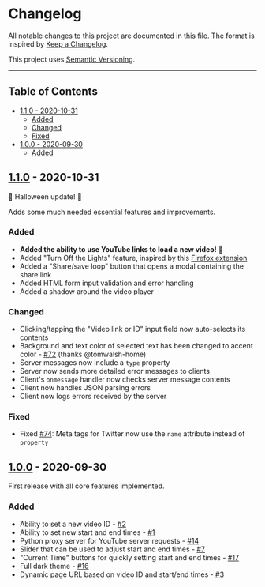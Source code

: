# Changelog

All notable changes to this project are documented in this file. The format is inspired by [Keep a Changelog](https://keepachangelog.com/en/1.0.0/).

This project uses [Semantic Versioning](https://semver.org/spec/v2.0.0.html).

- - -

## Table of Contents

- [1.1.0 - 2020-10-31](#110---2020-10-31)
    - [Added](#added)
    - [Changed](#changed)
    - [Fixed](#fixed)
- [1.0.0 - 2020-09-30](#100---2020-09-30)
    - [Added](#added-1)

## [1.1.0](https://github.com/Phixyn/no-bs-looper/releases/tag/1.1.0) - 2020-10-31

👻 Halloween update! 🎃

Adds some much needed essential features and improvements.

### Added

- **Added the ability to use YouTube links to load a new video!** 🎉
- Added "Turn Off the Lights" feature, inspired by this [Firefox extension](https://addons.mozilla.org/en-GB/firefox/addon/turn-off-the-lights/)
- Added a "Share/save loop" button that opens a modal containing the share link
- Added HTML form input validation and error handling
- Added a shadow around the video player

### Changed

- Clicking/tapping the "Video link or ID" input field now auto-selects its contents
- Background and text color of selected text has been changed to accent color - [#72](https://github.com/Phixyn/no-bs-looper/issues/72) (thanks @tomwalsh-home)
- Server messages now include a `type` property
- Server now sends more detailed error messages to clients
- Client's `onmessage` handler now checks server message contents
- Client now handles JSON parsing errors
- Client now logs errors received by the server

### Fixed

- Fixed [#74](https://github.com/Phixyn/no-bs-looper/issues/74): Meta tags for Twitter now use the `name` attribute instead of `property`

## [1.0.0](https://github.com/Phixyn/no-bs-looper/releases/tag/1.0.0) - 2020-09-30

First release with all core features implemented.

### Added

- Ability to set a new video ID - [#2](https://github.com/Phixyn/no-bs-looper/issues/2)
- Ability to set new start and end times - [#1](https://github.com/Phixyn/no-bs-looper/issues/1)
- Python proxy server for YouTube server requests - [#14](https://github.com/Phixyn/no-bs-looper/issues/14)
- Slider that can be used to adjust start and end times - [#7](https://github.com/Phixyn/no-bs-looper/issues/7)
- "Current Time" buttons for quickly setting start and end times - [#17](https://github.com/Phixyn/no-bs-looper/issues/17)
- Full dark theme - [#16](https://github.com/Phixyn/no-bs-looper/issues/16)
- Dynamic page URL based on video ID and start/end times - [#3](https://github.com/Phixyn/no-bs-looper/issues/3)
